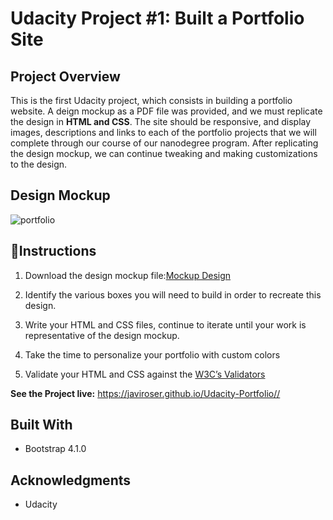
# Udacity Project #1: Built a Portfolio Site

## Project Overview

 This is the first Udacity project, which consists in building a portfolio website. A deign mockup as a PDF file was provided, and we must replicate the design in **HTML and CSS**. The site should be responsive, and display images, descriptions and links 
  to each of the portfolio projects that we will complete through our course of our nanodegree program. 
  After replicating the design mockup, we can continue tweaking and making customizations to the design.

## Design Mockup
![portfolio](https://user-images.githubusercontent.com/25829140/45033649-22439b00-b023-11e8-936c-82e5b052ec47.jpg)

## :wrench:Instructions
 
 1. Download the design mockup file:[Mockup Design](https://d17h27t6h515a5.cloudfront.net/topher/2017/November/5a136147_design-mockup-portfolio/design-mockup-portfolio.pdf)
    
 2. Identify the various boxes you will need to build in order to recreate this design.
    
 3. Write your HTML and CSS files, continue to iterate until your work is representative of the design mockup.

 4. Take the time to personalize your portfolio with custom colors

 5. Validate your HTML and CSS against the [W3C’s Validators](https://validator.w3.org/)
 
 
**See the Project live:** https://javiroser.github.io/Udacity-Portfolio//

## Built With

* Bootstrap 4.1.0 

## Acknowledgments

* Udacity 



